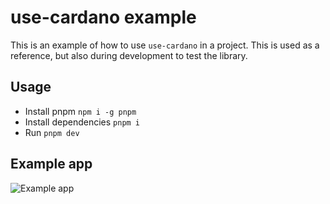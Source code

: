 # use-cardano example

This is an example of how to use `use-cardano` in a project. This is used as a reference, but also during development to test the library.

## Usage

- Install pnpm `npm i -g pnpm`
- Install dependencies `pnpm i`
- Run `pnpm dev`

## Example app

![Example app](../.github/example-app.png)
